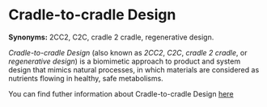 # Cradle-to-cradle Design

<!-- (Sustainability) -->

**Synonyms:** 2CC2, C2C, cradle 2 cradle, regenerative design.

*Cradle-to-cradle Design* (also known as *2CC2*, *C2C*, *cradle 2 cradle*, or *regenerative design*) is a biomimetic approach to product and system design that mimics natural processes, in which materials are considered as nutrients flowing in healthy, safe metabolisms. 

You can find futher information about Cradle-to-cradle Design [here](../../T3.6/cradle_to_cradle.md)

